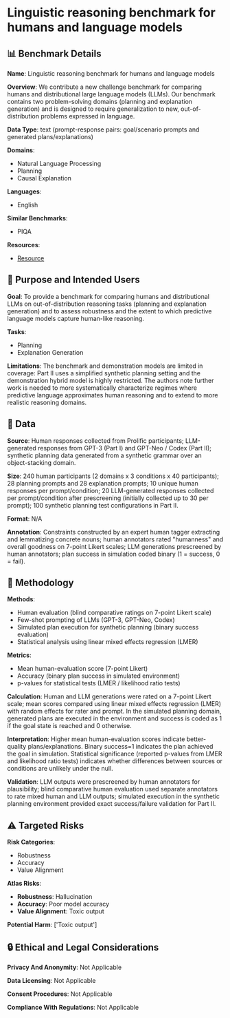 # Linguistic reasoning benchmark for humans and language models

## 📊 Benchmark Details

**Name**: Linguistic reasoning benchmark for humans and language models

**Overview**: We contribute a new challenge benchmark for comparing humans and distributional large language models (LLMs). Our benchmark contains two problem-solving domains (planning and explanation generation) and is designed to require generalization to new, out-of-distribution problems expressed in language.

**Data Type**: text (prompt-response pairs: goal/scenario prompts and generated plans/explanations)

**Domains**:
- Natural Language Processing
- Planning
- Causal Explanation

**Languages**:
- English

**Similar Benchmarks**:
- PIQA

**Resources**:
- [Resource](N/A)

## 🎯 Purpose and Intended Users

**Goal**: To provide a benchmark for comparing humans and distributional LLMs on out-of-distribution reasoning tasks (planning and explanation generation) and to assess robustness and the extent to which predictive language models capture human-like reasoning.

**Tasks**:
- Planning
- Explanation Generation

**Limitations**: The benchmark and demonstration models are limited in coverage: Part II uses a simplified synthetic planning setting and the demonstration hybrid model is highly restricted. The authors note further work is needed to more systematically characterize regimes where predictive language approximates human reasoning and to extend to more realistic reasoning domains.

## 💾 Data

**Source**: Human responses collected from Prolific participants; LLM-generated responses from GPT-3 (Part I) and GPT-Neo / Codex (Part II); synthetic planning data generated from a synthetic grammar over an object-stacking domain.

**Size**: 240 human participants (2 domains x 3 conditions x 40 participants); 28 planning prompts and 28 explanation prompts; 10 unique human responses per prompt/condition; 20 LLM-generated responses collected per prompt/condition after prescreening (initially collected up to 30 per prompt); 100 synthetic planning test configurations in Part II.

**Format**: N/A

**Annotation**: Constraints constructed by an expert human tagger extracting and lemmatizing concrete nouns; human annotators rated "humanness" and overall goodness on 7-point Likert scales; LLM generations prescreened by human annotators; plan success in simulation coded binary (1 = success, 0 = fail).

## 🔬 Methodology

**Methods**:
- Human evaluation (blind comparative ratings on 7-point Likert scale)
- Few-shot prompting of LLMs (GPT-3, GPT-Neo, Codex)
- Simulated plan execution for synthetic planning (binary success evaluation)
- Statistical analysis using linear mixed effects regression (LMER)

**Metrics**:
- Mean human-evaluation score (7-point Likert)
- Accuracy (binary plan success in simulated environment)
- p-values for statistical tests (LMER / likelihood ratio tests)

**Calculation**: Human and LLM generations were rated on a 7-point Likert scale; mean scores compared using linear mixed effects regression (LMER) with random effects for rater and prompt. In the simulated planning domain, generated plans are executed in the environment and success is coded as 1 if the goal state is reached and 0 otherwise.

**Interpretation**: Higher mean human-evaluation scores indicate better-quality plans/explanations. Binary success=1 indicates the plan achieved the goal in simulation. Statistical significance (reported p-values from LMER and likelihood ratio tests) indicates whether differences between sources or conditions are unlikely under the null.

**Validation**: LLM outputs were prescreened by human annotators for plausibility; blind comparative human evaluation used separate annotators to rate mixed human and LLM outputs; simulated execution in the synthetic planning environment provided exact success/failure validation for Part II.

## ⚠️ Targeted Risks

**Risk Categories**:
- Robustness
- Accuracy
- Value Alignment

**Atlas Risks**:
- **Robustness**: Hallucination
- **Accuracy**: Poor model accuracy
- **Value Alignment**: Toxic output

**Potential Harm**: ['Toxic output']

## 🔒 Ethical and Legal Considerations

**Privacy And Anonymity**: Not Applicable

**Data Licensing**: Not Applicable

**Consent Procedures**: Not Applicable

**Compliance With Regulations**: Not Applicable
